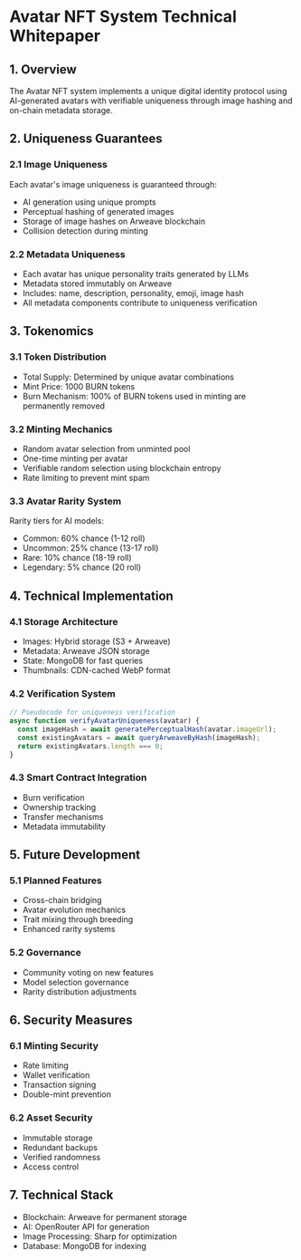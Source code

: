 
# Avatar NFT System Technical Whitepaper

## 1. Overview
The Avatar NFT system implements a unique digital identity protocol using AI-generated avatars with verifiable uniqueness through image hashing and on-chain metadata storage.

## 2. Uniqueness Guarantees

### 2.1 Image Uniqueness
Each avatar's image uniqueness is guaranteed through:
- AI generation using unique prompts
- Perceptual hashing of generated images
- Storage of image hashes on Arweave blockchain
- Collision detection during minting

### 2.2 Metadata Uniqueness 
- Each avatar has unique personality traits generated by LLMs
- Metadata stored immutably on Arweave
- Includes: name, description, personality, emoji, image hash
- All metadata components contribute to uniqueness verification

## 3. Tokenomics

### 3.1 Token Distribution
- Total Supply: Determined by unique avatar combinations
- Mint Price: 1000 BURN tokens
- Burn Mechanism: 100% of BURN tokens used in minting are permanently removed

### 3.2 Minting Mechanics
- Random avatar selection from unminted pool
- One-time minting per avatar
- Verifiable random selection using blockchain entropy
- Rate limiting to prevent mint spam

### 3.3 Avatar Rarity System
Rarity tiers for AI models:
- Common: 60% chance (1-12 roll)
- Uncommon: 25% chance (13-17 roll)
- Rare: 10% chance (18-19 roll)
- Legendary: 5% chance (20 roll)

## 4. Technical Implementation

### 4.1 Storage Architecture
- Images: Hybrid storage (S3 + Arweave)
- Metadata: Arweave JSON storage
- State: MongoDB for fast queries
- Thumbnails: CDN-cached WebP format

### 4.2 Verification System
```javascript
// Pseudocode for uniqueness verification
async function verifyAvatarUniqueness(avatar) {
  const imageHash = await generatePerceptualHash(avatar.imageUrl);
  const existingAvatars = await queryArweaveByHash(imageHash);
  return existingAvatars.length === 0;
}
```

### 4.3 Smart Contract Integration
- Burn verification
- Ownership tracking
- Transfer mechanisms
- Metadata immutability

## 5. Future Development

### 5.1 Planned Features
- Cross-chain bridging
- Avatar evolution mechanics
- Trait mixing through breeding
- Enhanced rarity systems

### 5.2 Governance
- Community voting on new features
- Model selection governance
- Rarity distribution adjustments

## 6. Security Measures

### 6.1 Minting Security
- Rate limiting
- Wallet verification
- Transaction signing
- Double-mint prevention

### 6.2 Asset Security
- Immutable storage
- Redundant backups
- Verified randomness
- Access control

## 7. Technical Stack
- Blockchain: Arweave for permanent storage
- AI: OpenRouter API for generation
- Image Processing: Sharp for optimization
- Database: MongoDB for indexing

